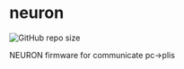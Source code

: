# neuron
![GitHub repo size](https://img.shields.io/github/repo-size/wwood-dev/neuron)

NEURON firmware for communicate pc->plis
